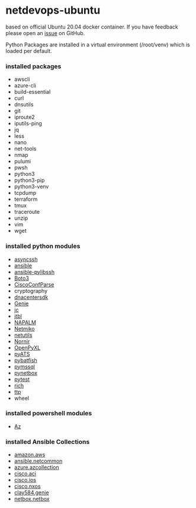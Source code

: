 # netdevops-ubuntu
based on official Ubuntu 20.04 docker container.
If you have feedback please open an [issue](https://github.com/michaelklose/netdevops-ubuntu/issues) on GitHub.

Python Packages are installed in a virtual environment (/root/venv) which is loaded per default.

### installed packages
* awscli
* azure-cli
* build-essential
* curl
* dnsutils
* git
* iproute2
* iputils-ping
* jq
* less
* nano
* net-tools
* nmap
* pulumi
* pwsh
* python3
* python3-pip
* python3-venv
* tcpdump
* terraform
* tmux
* traceroute
* unzip
* vim
* wget

### installed python modules
* [asyncssh](https://github.com/ronf/asyncssh)
* [ansible](https://www.ansible.com)
* [ansible-pylibssh](https://ansible-pylibssh.readthedocs.io/en/latest/)
* [Boto3](https://github.com/boto/boto3)
* [CiscoConfParse](http://pennington.net/py/ciscoconfparse/)
* cryptography
* [dnacentersdk](https://dnacentersdk.readthedocs.io/en/latest/)
* [Genie](https://pubhub.devnetcloud.com/media/genie-feature-browser/docs/#/)
* [jc](https://github.com/kellyjonbrazil/jc)
* [jtbl](https://github.com/kellyjonbrazil/jtbl)
* [NAPALM](https://napalm-automation.net)
* [Netmiko](https://pynet.twb-tech.com/blog/automation/netmiko.html)
* [netutils](https://github.com/networktocode/netutils)
* [Nornir](https://github.com/nornir-automation/nornir)
* [OpenPyXL](https://openpyxl.readthedocs.io/en/stable/)
* [pyATS](https://developer.cisco.com/pyats/)
* [pybatfish](https://pybatfish.readthedocs.io/en/latest/)
* [pymssql](https://github.com/pymssql/pymssql)
* [pynetbox](https://github.com/digitalocean/pynetbox)
* [pytest](https://github.com/pytest-dev/pytest)
* [rich](https://github.com/willmcgugan/rich)
* [ttp](https://github.com/dmulyalin/ttp)
* wheel

### installed powershell modules
* [Az](https://github.com/Azure/azure-powershell)

### installed Ansible Collections
* [amazon.aws](https://galaxy.ansible.com/amazon/aws)
* [ansible.netcommon](https://galaxy.ansible.com/ansible/netcommon)
* [azure.azcollection](https://galaxy.ansible.com/azure/azcollection)
* [cisco.aci](https://galaxy.ansible.com/cisco/aci)
* [cisco.ios](https://galaxy.ansible.com/cisco/ios)
* [cisco.nxos](https://galaxy.ansible.com/cisco/nxos)
* [clay584.genie](https://galaxy.ansible.com/clay584/genie)
* [netbox.netbox](https://galaxy.ansible.com/netbox/netbox)
